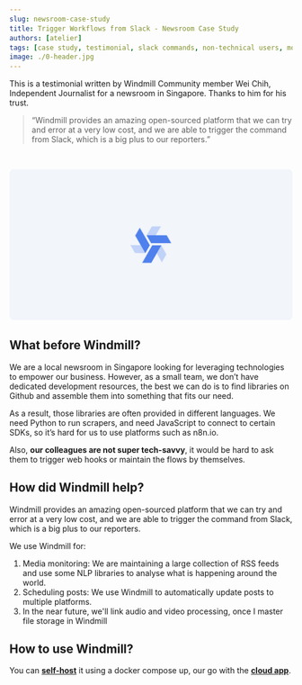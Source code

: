 ```yaml
---
slug: newsroom-case-study
title: Trigger Workflows from Slack - Newsroom Case Study
authors: [atelier]
tags: [case study, testimonial, slack commands, non-technical users, monitoring, scheduling]
image: ./0-header.jpg
---
```


This is a testimonial written by Windmill Community member Wei Chih, Independent Journalist for a newsroom in Singapore. Thanks to him for his trust.

<!--truncate-->

> “Windmill provides an amazing open-sourced platform that we can try and error at a very low cost, and we are able to trigger the command from Slack, which is a big plus to our reporters.”

<br/>

![Newsroom Case Study](./0-header.jpg "Newsroom Case Study")


## What before Windmill?

We are a local newsroom in Singapore looking for leveraging technologies to empower our business. However, as a small team, we don’t have dedicated development resources, the best we can do is to find libraries on Github and assemble them into something that fits our need.

As a result, those libraries are often provided in different languages. We need Python to run scrapers, and need JavaScript to connect to certain SDKs, so it’s hard for us to use platforms such as n8n.io.

Also, **our colleagues are not super tech-savvy**, it would be hard to ask them to trigger web hooks or maintain the flows by themselves.

## How did Windmill help?

Windmill provides an amazing open-sourced platform that we can try and error at a very low cost, and we are able to trigger the command from Slack, which is a big plus to our reporters.

We use Windmill for:
1. Media monitoring: We are maintaining a large collection of RSS feeds and use some NLP libraries to analyse what is happening around the world.
2. Scheduling posts: We use Windmill to automatically  update posts to multiple platforms.
3. In the near future, we'll link audio and video processing, once I master file storage in Windmill


## How to use Windmill?

You can **[self-host](https://docs.windmill.dev/docs/advanced/self_host/#deployment)** it using a docker compose up, our go with the **[cloud app](https://app.windmill.dev/user/login)**.